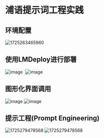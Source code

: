 # 浦语提示词工程实践
## 环境配置

![1725263465960](https://github.com/user-attachments/assets/757a2260-18ff-4f1a-b5bb-66df545c1049)  

## 使用LMDeploy进行部署
![image](https://github.com/user-attachments/assets/165083e2-a17f-407b-9d88-dea2994fafda)  
![image](https://github.com/user-attachments/assets/f6d3e8fb-9196-42de-b7c7-cc0f1b3f5c51)
## 图形化界面调用
![image](https://github.com/user-attachments/assets/5205a6e4-12f9-4017-b271-6fb051b7068c)
![image](https://github.com/user-attachments/assets/d229220d-b199-4100-be97-f4903ac7862d)  
## 提示工程(Prompt Engineering)
![1725279478568](https://github.com/user-attachments/assets/00b0d2c1-0980-46ab-8a7f-7af52682b940)
![1725279478568](https://github.com/user-attachments/assets/741ebfa2-486b-474f-b1a5-afe52806b4a5)
